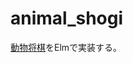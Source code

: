 # animal_shogi

[動物将棋](https://ja.wikipedia.org/wiki/%E3%81%A9%E3%81%86%E3%81%B6%E3%81%A4%E3%81%97%E3%82%87%E3%81%86%E3%81%8E)をElmで実装する。

